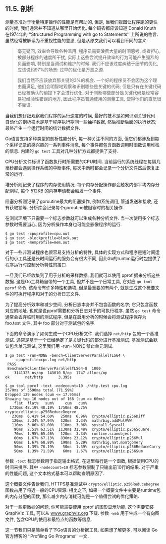 ## 11.5. 剖析

测量基准对于衡量特定操作的性能是有帮助的, 但是, 当我们视图让程序跑的更快的时候, 我们通常并不知道从哪里开始优化. 每个码农都应该知道 Donald Knuth 在1974年的 ‘‘Structured Programming with go to Statements’’ 上所说的格言. 虽然经常被解读为不重视性能的意思, 但是从原文我们可以看到不同的含义:

> 毫无疑问, 效率会导致各种滥用. 程序员需要浪费大量的时间思考, 或者担心, 被部分程序的速度所干扰, 实际上这些尝试提升效率的行为可能产生强烈的负面影响, 特别是当调试和维护的时候. 我们不应该过度纠结于细节的优化, 应该说约97%的场景: 过早的优化是万恶之源.
>
> 我们当然不应该放弃那关键的3%的机会. 一个好的程序员不会因为这个理由而满足, 他们会明智地观察和识别哪些是关键的代码; 但是只有在关键代码已经被确认的前提下才会进行优化. 对于判断哪些部分是关键代码是经常容易犯经验性错误的地方, 因此程序员普通使用的测量工具, 使得他们的直觉很不靠谱.

当我们想仔细观察我们程序的运行速度的时候, 最好的技术是如何识别关键代码. 自动化的剖析技术是基于程序执行期间一些抽样数据, 然后推断后面的执行状态; 最终产生一个运行时间的统计数据文件.

Go语言支持多种类型的剖析性能分析, 每一种关注不同的方面, 但它们都涉及到每个采样记录的感兴趣的一系列事件消息, 每个事件都包含函数调用时函数调用堆栈的信息. 内建的 `go test` 工具对几种分析方式都提供了支持.

CPU分析文件标识了函数执行时所需要的CPU时间. 当前运行的系统线程在每隔几毫秒都会遇到操作系统的中断事件, 每次中断时都会记录一个分析文件然后恢复正常的运行.

堆分析则记录了程序的内存使用情况. 每个内存分配操作都会触发内部平均内存分配例程, 每个 512KB 的内存申请都会触发一个事件.

阻塞分析则记录了goroutine最大的阻塞操作, 例如系统调用, 管道发送和接收, 还有获取锁等. 分析库会记录每个goroutine被阻塞时的相关操作.

在测试环境下只需要一个标志参数就可以生成各种分析文件. 当一次使用多个标志参数时需要当心, 因为分析操作本身也可能会影像程序的运行.

```
$ go test -cpuprofile=cpu.out 
$ go test -blockprofile=block.out 
$ go test -memprofile=mem.out 
```

对于一些非测试程序也很容易支持分析的特性, 具体的实现方式和程序是短时间运行的小工具还是长时间运行的服务会有很大不同, 因此Go的runtim运行时包提供了程序运行时控制分析特性的接口.

一旦我们已经收集到了用于分析的采样数据, 我们就可以使用 pprof 据来分析这些数据. 这是Go工具箱自带的一个工具, 但并不是一个日常工具, 它对应 `go tool pprof` 命令. 该命令有许多特性和选项, 但是最重要的有两个, 就是生成这个概要文件的可执行程序和对于的分析日志文件.

为了提高分析效率和减少空间, 分析日志本身并不包含函数的名字; 它只包含函数对应的地址. 也就是说pprof需要和分析日志对于的可执行程序. 虽然 `go test` 命令通常会丢弃临时用的测试程序, 但是在启用分析的时候会将测试程序保存为 foo.test 文件, 其中 foo 部分对于测试包的名字.

下面的命令演示了如何生成一个CPU分析文件. 我们选择 `net/http` 包的一个基准测试. 通常是基于一个已经确定了是关键代码的部分进行基准测试. 基准测试会默认包含单元测试, 这里我们用 -run=NONE 禁止单元测试.

```
$ go test -run=NONE -bench=ClientServerParallelTLS64 \
    -cpuprofile=cpu.log net/http
 PASS
 BenchmarkClientServerParallelTLS64-8  1000
    3141325 ns/op  143010 B/op  1747 allocs/op 
ok       net/http       3.395s

$ go tool pprof -text -nodecount=10 ./http.test cpu.log
2570ms of 3590ms total (71.59%)
Dropped 129 nodes (cum <= 17.95ms)
Showing top 10 nodes out of 166 (cum >= 60ms)
    flat  flat%   sum%     cum   cum%
  1730ms 48.19% 48.19%  1750ms 48.75%  crypto/elliptic.p256ReduceDegree
   230ms  6.41% 54.60%   250ms  6.96%  crypto/elliptic.p256Diff
   120ms  3.34% 57.94%   120ms  3.34%  math/big.addMulVVW
   110ms  3.06% 61.00%   110ms  3.06%  syscall.Syscall 
    90ms  2.51% 63.51%  1130ms 31.48%  crypto/elliptic.p256Square
    70ms  1.95% 65.46%   120ms  3.34%  runtime.scanobject
    60ms  1.67% 67.13%   830ms 23.12%  crypto/elliptic.p256Mul
    60ms  1.67% 68.80%   190ms  5.29%  math/big.nat.montgomery
    50ms  1.39% 70.19%    50ms  1.39%  crypto/elliptic.p256ReduceCarry
    50ms  1.39% 71.59%    60ms  1.67%  crypto/elliptic.p256Sum
```

参数 `-text` 标志参数用于指定输出格式, 在这里每行是一个函数, 根据使用CPU的时间来排序. 其中 `-nodecount=10` 标志参数限制了只输出前10行的结果. 对于严重的性能问题, 这个文本格式基本可以帮助查明原因了.

这个概要文件告诉我们, HTTPS基准测试中 `crypto/elliptic.p256ReduceDegree` 函数占用了将近一般的CPU资源. 相比之下, 如果一个概要文件中主要是runtime包的内存分配的函数, 那么减少内存消耗可能是一个值得尝试的优化策略.

对于一些更微妙的问题, 你可能需要使用 pprof 的图形显示功能. 这个需要安装 GraphViz 工具, 可以从 www.graphviz.org 下载. 参数 `-web` 用于生成一个有向图文件, 包含CPU的使用和最特点的函数等信息.

这一节我们只是简单看了下Go语言的分析据工具. 如果想了解更多, 可以阅读 Go官方博客的 ‘‘Proﬁling Go Programs’’ 一文.



